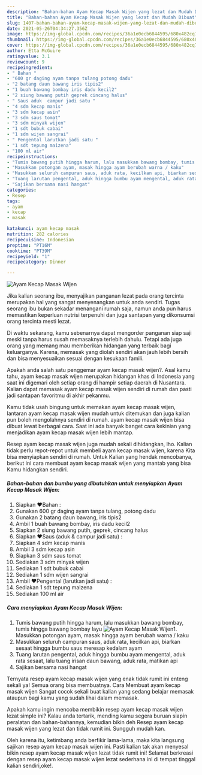 ```yaml
---
description: "Bahan-bahan Ayam Kecap Masak Wijen yang lezat dan Mudah Dibuat"
title: "Bahan-bahan Ayam Kecap Masak Wijen yang lezat dan Mudah Dibuat"
slug: 1407-bahan-bahan-ayam-kecap-masak-wijen-yang-lezat-dan-mudah-dibuat
date: 2021-05-26T04:34:27.356Z
image: https://img-global.cpcdn.com/recipes/36a1e0ecb6844595/680x482cq70/ayam-kecap-masak-wijen-foto-resep-utama.jpg
thumbnail: https://img-global.cpcdn.com/recipes/36a1e0ecb6844595/680x482cq70/ayam-kecap-masak-wijen-foto-resep-utama.jpg
cover: https://img-global.cpcdn.com/recipes/36a1e0ecb6844595/680x482cq70/ayam-kecap-masak-wijen-foto-resep-utama.jpg
author: Etta McGuire
ratingvalue: 3.1
reviewcount: 9
recipeingredient:
- " Bahan "
- "600 gr daging ayam tanpa tulang potong dadu"
- "2 batang daun bawang iris tipis2"
- "1 buah bawang bombay iris dadu kecil2"
- "2 siung bawang putih geprek cincang halus"
- " Saus aduk  campur jadi satu "
- "4 sdm kecap manis"
- "3 sdm kecap asin"
- "3 sdm saus tomat"
- "3 sdm minyak wijen"
- "1 sdt bubuk cabai"
- "1 sdm wijen sangrai"
- " Pengental larutkan jadi satu "
- "1 sdt tepung maizena"
- "100 ml air"
recipeinstructions:
- "Tumis bawang putih hingga harum, lalu masukkan bawang bombay, tumis hingga bawang bombay layu"
- "Masukkan potongan ayam, masak hingga ayam berubah warna / kaku"
- "Masukkan seluruh campuran saus, aduk rata, kecilkan api, biarkan sesaat hingga bumbu saus meresap kedalam ayam"
- "Tuang larutan pengental, aduk hingga bumbu ayam mengental, aduk rata sesaat, lalu tuang irisan daun bawang, aduk rata, matikan api"
- "Sajikan bersama nasi hangat"
categories:
- Resep
tags:
- ayam
- kecap
- masak

katakunci: ayam kecap masak 
nutrition: 282 calories
recipecuisine: Indonesian
preptime: "PT16M"
cooktime: "PT39M"
recipeyield: "1"
recipecategory: Dinner

---
```



![Ayam Kecap Masak Wijen](https://img-global.cpcdn.com/recipes/36a1e0ecb6844595/680x482cq70/ayam-kecap-masak-wijen-foto-resep-utama.jpg)

Jika kalian seorang ibu, menyajikan panganan lezat pada orang tercinta merupakan hal yang sangat menyenangkan untuk anda sendiri. Tugas seorang ibu bukan sekadar menangani rumah saja, namun anda pun harus memastikan keperluan nutrisi terpenuhi dan juga santapan yang dikonsumsi orang tercinta mesti lezat.

Di waktu  sekarang, kamu sebenarnya dapat mengorder panganan siap saji meski tanpa harus susah memasaknya terlebih dahulu. Tetapi ada juga orang yang memang mau memberikan hidangan yang terbaik bagi keluarganya. Karena, memasak yang diolah sendiri akan jauh lebih bersih dan bisa menyesuaikan sesuai dengan kesukaan famili. 



Apakah anda salah satu penggemar ayam kecap masak wijen?. Asal kamu tahu, ayam kecap masak wijen merupakan hidangan khas di Indonesia yang saat ini digemari oleh setiap orang di hampir setiap daerah di Nusantara. Kalian dapat memasak ayam kecap masak wijen sendiri di rumah dan pasti jadi santapan favoritmu di akhir pekanmu.

Kamu tidak usah bingung untuk memakan ayam kecap masak wijen, lantaran ayam kecap masak wijen mudah untuk ditemukan dan juga kalian pun boleh mengolahnya sendiri di rumah. ayam kecap masak wijen bisa dibuat lewat berbagai cara. Saat ini ada banyak banget cara kekinian yang menjadikan ayam kecap masak wijen lebih mantap.

Resep ayam kecap masak wijen juga mudah sekali dihidangkan, lho. Kalian tidak perlu repot-repot untuk membeli ayam kecap masak wijen, karena Kita bisa menyiapkan sendiri di rumah. Untuk Kalian yang hendak mencobanya, berikut ini cara membuat ayam kecap masak wijen yang mantab yang bisa Kamu hidangkan sendiri.

<!--inarticleads1-->

##### Bahan-bahan dan bumbu yang dibutuhkan untuk menyiapkan Ayam Kecap Masak Wijen:

1. Siapkan  ❤️Bahan :
1. Gunakan 600 gr daging ayam tanpa tulang, potong dadu
1. Gunakan 2 batang daun bawang, iris tipis2
1. Ambil 1 buah bawang bombay, iris dadu kecil2
1. Siapkan 2 siung bawang putih, geprek, cincang halus
1. Siapkan  ❤️Saus (aduk &amp; campur jadi satu) :
1. Siapkan 4 sdm kecap manis
1. Ambil 3 sdm kecap asin
1. Siapkan 3 sdm saus tomat
1. Sediakan 3 sdm minyak wijen
1. Sediakan 1 sdt bubuk cabai
1. Sediakan 1 sdm wijen sangrai
1. Ambil  ❤️Pengental (larutkan jadi satu) :
1. Sediakan 1 sdt tepung maizena
1. Sediakan 100 ml air




<!--inarticleads2-->

##### Cara menyiapkan Ayam Kecap Masak Wijen:

1. Tumis bawang putih hingga harum, lalu masukkan bawang bombay, tumis hingga bawang bombay layu
<img src="https://img-global.cpcdn.com/steps/783b8cea9dbb66f0/160x128cq70/ayam-kecap-masak-wijen-langkah-memasak-1-foto.jpg" alt="Ayam Kecap Masak Wijen">1. Masukkan potongan ayam, masak hingga ayam berubah warna / kaku
1. Masukkan seluruh campuran saus, aduk rata, kecilkan api, biarkan sesaat hingga bumbu saus meresap kedalam ayam
1. Tuang larutan pengental, aduk hingga bumbu ayam mengental, aduk rata sesaat, lalu tuang irisan daun bawang, aduk rata, matikan api
1. Sajikan bersama nasi hangat




Ternyata resep ayam kecap masak wijen yang enak tidak rumit ini enteng sekali ya! Semua orang bisa membuatnya. Cara Membuat ayam kecap masak wijen Sangat cocok sekali buat kalian yang sedang belajar memasak ataupun bagi kamu yang sudah lihai dalam memasak.

Apakah kamu ingin mencoba membikin resep ayam kecap masak wijen lezat simple ini? Kalau anda tertarik, mending kamu segera buruan siapin peralatan dan bahan-bahannya, kemudian bikin deh Resep ayam kecap masak wijen yang lezat dan tidak rumit ini. Sungguh mudah kan. 

Oleh karena itu, ketimbang anda berfikir lama-lama, maka kita langsung sajikan resep ayam kecap masak wijen ini. Pasti kalian tak akan menyesal bikin resep ayam kecap masak wijen lezat tidak rumit ini! Selamat berkreasi dengan resep ayam kecap masak wijen lezat sederhana ini di tempat tinggal kalian sendiri,oke!.

